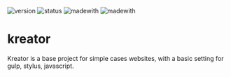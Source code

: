 ![version](https://img.shields.io/badge/version-0.1.0-orange.svg?style=flat-square)
![status](https://img.shields.io/badge/status-beta-yellow.svg?style=flat-square)
![madewith](https://img.shields.io/badge/made%20with-gulp-brightgreen.svg?style=flat-square)
![madewith](https://img.shields.io/badge/made%20with-bower-brightgreen.svg?style=flat-square)

# kreator
Kreator is a base project for simple cases websites, with a basic setting for gulp, stylus, javascript.
